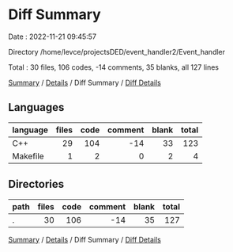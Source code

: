 # Diff Summary

Date : 2022-11-21 09:45:57

Directory /home/levce/projectsDED/event_handler2/Event_handler

Total : 30 files,  106 codes, -14 comments, 35 blanks, all 127 lines

[Summary](results.md) / [Details](details.md) / Diff Summary / [Diff Details](diff-details.md)

## Languages
| language | files | code | comment | blank | total |
| :--- | ---: | ---: | ---: | ---: | ---: |
| C++ | 29 | 104 | -14 | 33 | 123 |
| Makefile | 1 | 2 | 0 | 2 | 4 |

## Directories
| path | files | code | comment | blank | total |
| :--- | ---: | ---: | ---: | ---: | ---: |
| . | 30 | 106 | -14 | 35 | 127 |

[Summary](results.md) / [Details](details.md) / Diff Summary / [Diff Details](diff-details.md)